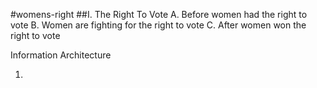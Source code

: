 #womens-right
##I. The Right To Vote 
  A. Before women had the right to vote
  B. Women are fighting for the right to vote 
  C. After women won the right to vote 

Information Architecture

1.
